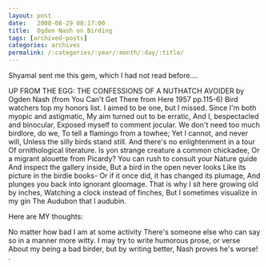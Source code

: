 ```yaml
---
layout: post
date:	2008-08-29 08:17:00
title:  Ogden Nash on Birding
tags: [archived-posts]
categories: archives
permalink: /:categories/:year/:month/:day/:title/
---
```

Shyamal sent me this gem, which I had not read before....



UP FROM THE EGG: THE CONFESSIONS OF A NUTHATCH AVOIDER
by Ogden Nash
(from You Can't Get There from Here 1957 pp.115-6)
Bird watchers top my honors list.
I aimed to be one, but I missed.
Since I'm both myopic and astigmatic,
My aim turned out to be erratic,
And I, bespectacled and binocular,
Exposed myself to comment jocular.
We don't need too much birdlore, do we,
To tell a flamingo from a towhee;
Yet I cannot, and never will,
Unless the silly birds stand still.
And there's no enlightenment in a tour
Of ornithological literature.
Is yon strange creature a common chickadee,
Or a migrant alouette from Picardy?
You can rush to consult your Nature guide
And inspect the gallery inside,
But a bird in the open never looks
Like its picture in the birdie books-
Or if it once did, it has changed its plumage,
And plunges you back into ignorant gloomage.
That is why I sit here growing old by inches,
Watching a clock instead of finches,
But I sometimes visualize in my gin
The Audubon that I audubin.



Here are MY thoughts:

No matter how bad I am at some activity
There's someone else who can say so in a manner more witty.
I may try to write humorous prose, or verse
About my being a bad birder, but by writing better, Nash proves he's worse!
.
